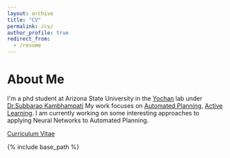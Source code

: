 ```yaml
---
layout: archive
title: "CV"
permalink: /cv/
author_profile: true
redirect_from:
  - /resume
---
```


About Me
======
I'm a phd student at Arizona State University in the [Yochan](https://yochan-lab.github.io/home/) lab under [Dr.Subbarao Kambhampati](http://rakaposhi.eas.asu.edu/)
My work focuses on [Automated Planning](https://en.wikipedia.org/wiki/Automated_planning_and_scheduling),
[Active Learning](https://en.wikipedia.org/wiki/Active_learning_(machine_learning)). I am currently working on some interesting approaches to applying Neural Networks to Automated Planning.

[Curriculum Vitae](https://marirsg2.github.io/Sriram_Unravel/files/paper1.pdf)

{% include base_path %}

<!--
Education
======
* B.S. in GitHub, GitHub University, 2012
* M.S. in Jekyll, GitHub University, 2014
* Ph.D in Version Control Theory, GitHub University, 2018 (expected)

Work experience
======
* Summer 2015: Research Assistant
  * Github University
  * Duties included: Tagging issues
  * Supervisor: Professor Git

* Fall 2015: Research Assistant
  * Github University
  * Duties included: Merging pull requests
  * Supervisor: Professor Hub

Skills
======
* Skill 1
* Skill 2
  * Sub-skill 2.1
  * Sub-skill 2.2
  * Sub-skill 2.3
* Skill 3

Publications
======
  <ul>{% for post in site.publications %}
    {% include archive-single-cv.html %}
  {% endfor %}</ul>

Talks
======
  <ul>{% for post in site.talks %}
    {% include archive-single-talk-cv.html %}
  {% endfor %}</ul>

Teaching
======
  <ul>{% for post in site.teaching %}
    {% include archive-single-cv.html %}
  {% endfor %}</ul>

Service and leadership
======
* Currently signed in to 43 different slack teams -->
